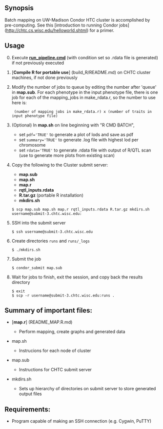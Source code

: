 ## Synopsis
Batch mapping on UW-Madison Condor HTC cluster is accomplished by pre-computing. See this [introduction to running Condor jobs] (http://chtc.cs.wisc.edu/helloworld.shtml) for a primer.

## Usage
0. Execute [**run_pipeline.cmd**](../README.md) (with condition set so .rdata file is generated) if not previously executed
0. [**Compile R for portable use**] (build_R/README.md) on CHTC cluster machines, if not done previously
0. Modify the number of jobs to queue by editing the number after 'queue' in **map.sub**. For each phenotype in the input phenotype file, there is one job for each of the mapping_jobs in make_rdata.r, so the number to use here is:
	
		(number of mapping jobs in make_rdata.r) x (number of traits in input phenotype file)
0. (Optional) In **map.sh** on line beginning with "R CMD BATCH", 
	* set `pdf='TRUE'` to generate a plot of lods and save as pdf
	* set `summary='TRUE'` to generate .log file with highest lod per chromosome
	* set `rdata='TRUE'` to generate .rdata file with output of R/QTL scan (use to generate more plots from existing scan)

0. Copy the following to the Cluster submit server:
	* **map.sub**
	* **map.sh**
	* **map.r**
	* **rqtl_inputs.rdata**
	* **R.tar.gz**	(portable R installation)
	* **mkdirs.sh**
	
	`$ scp map.sub map.sh map.r rqtl_inputs.rdata R.tar.gz mkdirs.sh username@submit-3.chtc.wisc.edu:`
	
0. SSH into the submit server

	`$ ssh username@submit-3.chtc.wisc.edu`

0. Create directories `runs` and `runs/_logs`

	`$ ./mkdirs.sh`


0. Submit the job

	`$ condor_submit map.sub`
	
0. Wait for jobs to finish, exit the session, and copy back the results directory

	```
	$ exit
	$ scp -r username@submit-3.chtc.wisc.edu:runs .
	```
	
	
## Summary of important files:
* [**map.r**] (README_MAP.R.md)
  * Perform mapping, create graphs and generated data

* map.sh
  * Instrucions for each node of cluster

* map.sub
  * Instructions for CHTC submit server

* mkdirs.sh
  * Sets up hierarchy of directories on submit server to store generated output files

## Requirements:
* Program capable of making an SSH connection (e.g. Cygwin, PuTTY)
